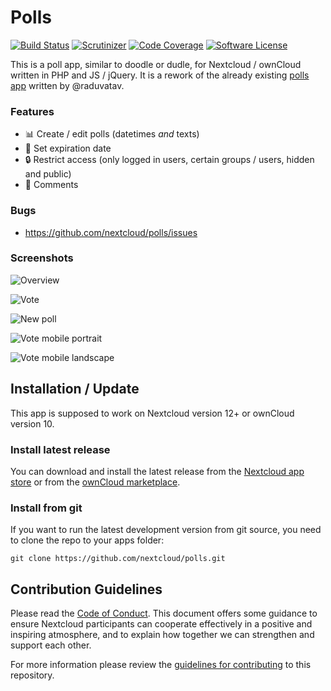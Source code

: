 # Polls

[![Build Status](https://img.shields.io/travis/nextcloud/polls.svg?style=flat-square)](https://travis-ci.org/nextcloud/polls)
[![Scrutinizer](https://img.shields.io/scrutinizer/g/nextcloud/polls.svg?style=flat-square)](https://scrutinizer-ci.com/g/nextcloud/polls)
[![Code Coverage](https://img.shields.io/scrutinizer/coverage/g/nextcloud/polls.svg?style=flat-square)](https://scrutinizer-ci.com/g/nextcloud/polls)
[![Software License](https://img.shields.io/badge/license-AGPL-brightgreen.svg?style=flat-square)](LICENSE)

This is a poll app, similar to doodle or dudle, for Nextcloud / ownCloud written in PHP and JS / jQuery.
It is a rework of the already existing [polls app](https://github.com/raduvatav/polls) written by @raduvatav.

### Features
- :bar_chart: Create / edit polls (datetimes _and_ texts)
- :date: Set expiration date
- :lock: Restrict access (only logged in users, certain groups / users, hidden and public)
- :speech_balloon: Comments

### Bugs
- https://github.com/nextcloud/polls/issues

### Screenshots
![Overview](https://github.com/nextcloud/polls/blob/master/screenshots/overview.png)

![Vote](https://github.com/nextcloud/polls/blob/master/screenshots/vote.png)

![New poll](https://github.com/nextcloud/polls/blob/master/screenshots/edit-poll.png)

![Vote mobile portrait](https://github.com/nextcloud/polls/blob/master/screenshots/vote-mobile-portrait.png)

![Vote mobile landscape](https://github.com/nextcloud/polls/blob/master/screenshots/vote-mobile-landscape.png)

## Installation / Update
This app is supposed to work on Nextcloud version 12+ or ownCloud version 10.

### Install latest release
You can download and install the latest release from the [Nextcloud app store](https://apps.nextcloud.com/apps/polls) or from the [ownCloud marketplace](https://marketplace.owncloud.com/apps/polls).

### Install from git
If you want to run the latest development version from git source, you need to clone the repo to your apps folder:

```
git clone https://github.com/nextcloud/polls.git
```

## Contribution Guidelines
Please read the [Code of Conduct](https://nextcloud.com/community/code-of-conduct/). This document offers some guidance 
to ensure Nextcloud participants can cooperate effectively in a positive and inspiring atmosphere, and to explain how together 
we can strengthen and support each other.

For more information please review the [guidelines for contributing](https://github.com/nextcloud/server/blob/master/CONTRIBUTING.md) to this repository.
